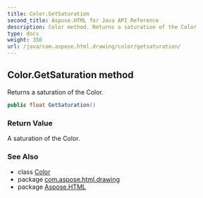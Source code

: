 ```yaml
---
title: Color.GetSaturation
second_title: Aspose.HTML for Java API Reference
description: Color method. Returns a saturation of the Color
type: docs
weight: 350
url: /java/com.aspose.html.drawing/color/getsaturation/
---
```

## Color.GetSaturation method

Returns a saturation of the Color.

```java
public float GetSaturation()
```

### Return Value

A saturation of the Color.

### See Also

* class [Color](../)
* package [com.aspose.html.drawing](../../color/)
* package [Aspose.HTML](../../../)
